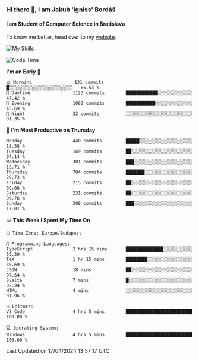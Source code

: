 ### Hi there 👋, I am Jakub 'igniss' Bordáš

#### I am Student of Computer Science in Bratislava
To know me better, head over to my [website](https://bordas.sk).

[![My Skills](https://skillicons.dev/icons?i=js,html,css,figma,svelte,java,kotlin,python,postgresql,typescript,nest,nodejs)](https://bordas.sk)


<!--START_SECTION:waka-->
![Code Time](http://img.shields.io/badge/Code%20Time-1%2C467%20hrs%2016%20mins-blue)

**I'm an Early 🐤** 

```text
🌞 Morning                131 commits         █░░░░░░░░░░░░░░░░░░░░░░░░   05.53 % 
🌆 Daytime                1123 commits        ████████████░░░░░░░░░░░░░   47.42 % 
🌃 Evening                1082 commits        ███████████░░░░░░░░░░░░░░   45.69 % 
🌙 Night                  32 commits          ░░░░░░░░░░░░░░░░░░░░░░░░░   01.35 % 
```
📅 **I'm Most Productive on Thursday** 

```text
Monday                   440 commits         █████░░░░░░░░░░░░░░░░░░░░   18.58 % 
Tuesday                  169 commits         ██░░░░░░░░░░░░░░░░░░░░░░░   07.14 % 
Wednesday                301 commits         ███░░░░░░░░░░░░░░░░░░░░░░   12.71 % 
Thursday                 704 commits         ███████░░░░░░░░░░░░░░░░░░   29.73 % 
Friday                   215 commits         ██░░░░░░░░░░░░░░░░░░░░░░░   09.08 % 
Saturday                 231 commits         ██░░░░░░░░░░░░░░░░░░░░░░░   09.76 % 
Sunday                   308 commits         ███░░░░░░░░░░░░░░░░░░░░░░   13.01 % 
```


📊 **This Week I Spent My Time On** 

```text
🕑︎ Time Zone: Europe/Budapest

💬 Programming Languages: 
TypeScript               2 hrs 15 mins       ██████████████░░░░░░░░░░░   55.30 % 
TeX                      1 hr 15 mins        ████████░░░░░░░░░░░░░░░░░   30.69 % 
JSON                     18 mins             ██░░░░░░░░░░░░░░░░░░░░░░░   07.54 % 
Svelte                   7 mins              █░░░░░░░░░░░░░░░░░░░░░░░░   02.94 % 
HTML                     4 mins              ░░░░░░░░░░░░░░░░░░░░░░░░░   01.96 % 

🔥 Editors: 
VS Code                  4 hrs 5 mins        █████████████████████████   100.00 % 

💻 Operating System: 
Windows                  4 hrs 5 mins        █████████████████████████   100.00 % 
```


 Last Updated on 17/04/2024 13:57:17 UTC
<!--END_SECTION:waka-->

